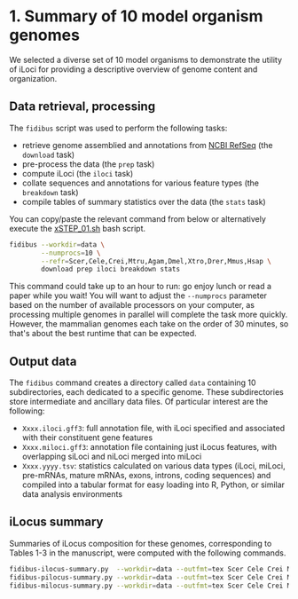 # 1. Summary of 10 model organism genomes

We selected a diverse set of 10 model organisms to demonstrate the utility of
iLoci for providing a descriptive overview of genome content and organization.

## Data retrieval, processing

The `fidibus` script was used to perform the following tasks:

- retrieve genome assemblied and annotations from [NCBI RefSeq](http://www.ncbi.nlm.nih.gov/refseq/) (the `download` task)
- pre-process the data (the `prep` task)
- compute iLoci (the `iloci` task)
- collate sequences and annotations for various feature types (the `breakdown` task)
- compile tables of summary statistics over the data (the `stats` task)

You can copy/paste the relevant command from below or alternatively execute
the [xSTEP_01.sh](./xSTEP_01.sh) bash script.

```bash
fidibus --workdir=data \
        --numprocs=10 \
        --refr=Scer,Cele,Crei,Mtru,Agam,Dmel,Xtro,Drer,Mmus,Hsap \
        download prep iloci breakdown stats
```

This command could take up to an hour to run: go enjoy lunch or read a paper
while you wait!
You will want to adjust the `--numprocs` parameter based on the number of
available processors on your computer, as processing multiple genomes in
parallel will complete the task more quickly.
However, the mammalian genomes each take on the order of 30 minutes, so that's
about the best runtime that can be expected.

## Output data

The `fidibus` command creates a directory called `data` containing 10
subdirectories, each dedicated to a specific genome.
These subdirectories store intermediate and ancillary data files.
Of particular interest are the following:

- `Xxxx.iloci.gff3`: full annotation file, with iLoci specified and associated with their constituent gene features
- `Xxxx.miloci.gff3`: annotation file containing just iLocus features, with overlapping siLoci and niLoci merged into miLoci
- `Xxxx.yyyy.tsv`: statistics calculated on various data types (iLoci, miLoci, pre-mRNAs, mature mRNAs, exons, introns, coding sequences) and compiled into a tabular format for easy loading into R, Python, or similar data analysis environments 

## iLocus summary

Summaries of iLocus composition for these genomes, corresponding to Tables 1-3
in the manuscript, were computed with the following commands.

```bash
fidibus-ilocus-summary.py  --workdir=data --outfmt=tex Scer Cele Crei Mtru Agam Dmel Xtro Drer Mmus Hsap
fidibus-pilocus-summary.py --workdir=data --outfmt=tex Scer Cele Crei Mtru Agam Dmel Xtro Drer Mmus Hsap
fidibus-milocus-summary.py --workdir=data --outfmt=tex Scer Cele Crei Mtru Agam Dmel Xtro Drer Mmus Hsap
```
